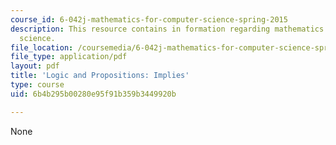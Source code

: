 ```yaml
---
course_id: 6-042j-mathematics-for-computer-science-spring-2015
description: This resource contains in formation regarding mathematics for computer
  science.
file_location: /coursemedia/6-042j-mathematics-for-computer-science-spring-2015/6b4b295b00280e95f91b359b3449920b_MIT6_042JS16_Implies.pdf
file_type: application/pdf
layout: pdf
title: 'Logic and Propositions: Implies'
type: course
uid: 6b4b295b00280e95f91b359b3449920b

---
```

None